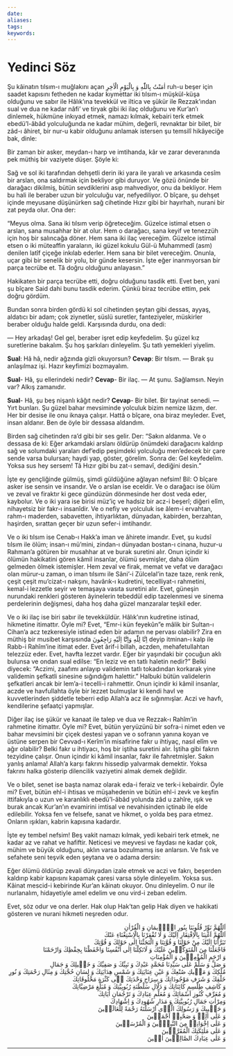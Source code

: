 ```yaml
---
date: 
aliases: 
tags: 
keywords: 
---
```


# Yedinci Söz

Şu kâinatın tılsım-ı muğlakını açan <span class="arabic" dir="rtl">اٰمَنْتُ بِاللّٰهِ وَ بِالْيَوْمِ الْاٰخِرِ</span> ruh-u beşer için saadet kapısını fetheden ne kadar kıymettar iki tılsım-ı müşkül-küşa olduğunu ve sabır ile Hâlık’ına tevekkül ve iltica ve şükür ile Rezzak’ından sual ve dua ne kadar nâfi’ ve tiryak gibi iki ilaç olduğunu ve Kur’an’ı dinlemek, hükmüne inkıyad etmek, namazı kılmak, kebairi terk etmek ebedü’l-âbâd yolculuğunda ne kadar mühim, değerli, revnaktar bir bilet, bir zâd-ı âhiret, bir nur-u kabir olduğunu anlamak istersen şu temsilî hikâyeciğe bak, dinle:

Bir zaman bir asker, meydan-ı harp ve imtihanda, kâr ve zarar deveranında pek müthiş bir vaziyete düşer. Şöyle ki:

Sağ ve sol iki tarafından dehşetli derin iki yara ile yaralı ve arkasında cesîm bir arslan, ona saldırmak için bekliyor gibi duruyor. Ve gözü önünde bir darağacı dikilmiş, bütün sevdiklerini asıp mahvediyor, onu da bekliyor. Hem bu hali ile beraber uzun bir yolculuğu var, nefyediliyor. O bîçare, şu dehşet içinde meyusane düşünürken sağ cihetinde Hızır gibi bir hayırhah, nurani bir zat peyda olur. Ona der:

“Meyus olma. Sana iki tılsım verip öğreteceğim. Güzelce istimal etsen o arslan, sana musahhar bir at olur. Hem o darağacı, sana keyif ve tenezzüh için hoş bir salıncağa döner. Hem sana iki ilaç vereceğim. Güzelce istimal etsen o iki müteaffin yaraların, iki güzel kokulu Gül-ü Muhammedî (asm) denilen latîf çiçeğe inkılab ederler. Hem sana bir bilet vereceğim. Onunla, uçar gibi bir senelik bir yolu, bir günde kesersin. İşte eğer inanmıyorsan bir parça tecrübe et. Tâ doğru olduğunu anlayasın.”

Hakikaten bir parça tecrübe etti, doğru olduğunu tasdik etti. Evet ben, yani şu bîçare Said dahi bunu tasdik ederim. Çünkü biraz tecrübe ettim, pek doğru gördüm.

Bundan sonra birden gördü ki sol cihetinden şeytan gibi dessas, ayyaş, aldatıcı bir adam; çok ziynetler, süslü suretler, fanteziyeler, müskirler beraber olduğu halde geldi. Karşısında durdu, ona dedi:

— Hey arkadaş! Gel gel, beraber işret edip keyfedelim. Şu güzel kız suretlerine bakalım. Şu hoş şarkıları dinleyelim. Şu tatlı yemekleri yiyelim.

**Sual**: Hâ hâ, nedir ağzında gizli okuyorsun?
**Cevap**: Bir tılsım.
— Bırak şu anlaşılmaz işi. Hazır keyfimizi bozmayalım.

**Sual**- Hâ, şu ellerindeki nedir?
**Cevap**- Bir ilaç.
— At şunu. Sağlamsın. Neyin var? Alkış zamanıdır.

**Sual**- Hâ, şu beş nişanlı kâğıt nedir?
**Cevap**- Bir bilet. Bir tayinat senedi.
— Yırt bunları. Şu güzel bahar mevsiminde yolculuk bizim nemize lâzım, der. Her bir desise ile onu iknaya çalışır. Hattâ o bîçare, ona biraz meyleder. Evet, insan aldanır. Ben de öyle bir dessasa aldandım.

Birden sağ cihetinden ra’d gibi bir ses gelir. Der: “Sakın aldanma. Ve o dessasa de ki: Eğer arkamdaki arslanı öldürüp önümdeki darağacını kaldırıp sağ ve solumdaki yaraları def’edip peşimdeki yolculuğu men’edecek bir çare sende varsa bulursan; haydi yap, göster, görelim. Sonra de: Gel keyfedelim. Yoksa sus hey sersem! Tâ Hızır gibi bu zat-ı semavî, dediğini desin.”

İşte ey gençliğinde gülmüş, şimdi güldüğüne ağlayan nefsim! Bil: O bîçare asker ise sensin ve insandır. Ve o arslan ise eceldir. Ve o darağacı ise ölüm ve zeval ve firaktır ki gece gündüzün dönmesinde her dost veda eder, kaybolur. Ve o iki yara ise birisi müz’iç ve hadsiz bir acz-i beşerî; diğeri elîm, nihayetsiz bir fakr-ı insanîdir. Ve o nefiy ve yolculuk ise âlem-i ervahtan, rahm-ı maderden, sabavetten, ihtiyarlıktan, dünyadan, kabirden, berzahtan, haşirden, sırattan geçer bir uzun sefer-i imtihandır.

Ve o iki tılsım ise Cenab-ı Hakk’a iman ve âhirete imandır. Evet, şu kudsî tılsım ile ölüm; insan-ı mü’mini, zindan-ı dünyadan bostan-ı cinana, huzur-u Rahman’a götüren bir musahhar at ve burak suretini alır. Onun içindir ki ölümün hakikatini gören kâmil insanlar, ölümü sevmişler, daha ölüm gelmeden ölmek istemişler. Hem zeval ve firak, memat ve vefat ve darağacı olan mürur-u zaman, o iman tılsımı ile Sâni’-i Zülcelal’in taze taze, renk renk, çeşit çeşit mu’cizat-ı nakşını, havârık-ı kudretini, tecelliyat-ı rahmetini, kemal-i lezzetle seyir ve temaşaya vasıta suretini alır. Evet, güneşin nurundaki renkleri gösteren âyinelerin tebeddül edip tazelenmesi ve sinema perdelerinin değişmesi, daha hoş daha güzel manzaralar teşkil eder.

Ve o iki ilaç ise biri sabır ile tevekküldür. Hâlık’ının kudretine istinad, hikmetine itimattır. Öyle mi? Evet, “Emr-i kün feyekûn”e mâlik bir Sultan-ı Cihan’a acz tezkeresiyle istinad eden bir adamın ne pervası olabilir? Zira en müthiş bir musibet karşısında <span class="arabic" dir="rtl">اِنَّا لِلّٰهِ وَاِنَّٓا اِلَيْهِ رَاجِعُونَ</span> deyip itminan-ı kalp ile Rabb-i Rahîm’ine itimat eder. Evet ârif-i billah, aczden, mehafetullahtan telezzüz eder. Evet, havfta lezzet vardır. Eğer bir yaşındaki bir çocuğun aklı bulunsa ve ondan sual edilse: “En leziz ve en tatlı haletin nedir?” Belki diyecek: “Aczimi, zaafımı anlayıp validemin tatlı tokadından korkarak yine validemin şefkatli sinesine sığındığım halettir.” Halbuki bütün validelerin şefkatleri ancak bir lem’a-i tecelli-i rahmettir. Onun içindir ki kâmil insanlar, aczde ve havfullahta öyle bir lezzet bulmuşlar ki kendi havl ve kuvvetlerinden şiddetle teberri edip Allah’a acz ile sığınmışlar. Aczi ve havfı, kendilerine şefaatçi yapmışlar.

Diğer ilaç ise şükür ve kanaat ile talep ve dua ve Rezzak-ı Rahîm’in rahmetine itimattır. Öyle mi? Evet, bütün yeryüzünü bir sofra-i nimet eden ve bahar mevsimini bir çiçek destesi yapan ve o sofranın yanına koyan ve üstüne serpen bir Cevvad-ı Kerîm’in misafirine fakr u ihtiyaç, nasıl elîm ve ağır olabilir? Belki fakr u ihtiyacı, hoş bir iştiha suretini alır. İştiha gibi fakrın tezyidine çalışır. Onun içindir ki kâmil insanlar, fakr ile fahretmişler. Sakın yanlış anlama! Allah’a karşı fakrını hissedip yalvarmak demektir. Yoksa fakrını halka gösterip dilencilik vaziyetini almak demek değildir.

Ve o bilet, senet ise başta namaz olarak eda-i feraiz ve terk-i kebairdir. Öyle mi? Evet, bütün ehl-i ihtisas ve müşahedenin ve bütün ehl-i zevk ve keşfin ittifakıyla o uzun ve karanlıklı ebedü’l-âbâd yolunda zâd u zahîre, ışık ve burak ancak Kur’an’ın evamirini imtisal ve nevahisinden içtinab ile elde edilebilir. Yoksa fen ve felsefe, sanat ve hikmet, o yolda beş para etmez. Onların ışıkları, kabrin kapısına kadardır.

İşte ey tembel nefsim! Beş vakit namazı kılmak, yedi kebairi terk etmek, ne kadar az ve rahat ve hafiftir. Neticesi ve meyvesi ve faydası ne kadar çok, mühim ve büyük olduğunu, aklın varsa bozulmamış ise anlarsın. Ve fısk ve sefahete seni teşvik eden şeytana ve o adama dersin:

Eğer ölümü öldürüp zevali dünyadan izale etmek ve aczi ve fakrı, beşerden kaldırıp kabir kapısını kapamak çaresi varsa söyle dinleyelim. Yoksa sus. Kâinat mescid-i kebirinde Kur’an kâinatı okuyor. Onu dinleyelim. O nur ile nurlanalım, hidayetiyle amel edelim ve onu vird-i zeban edelim.

Evet, söz odur ve ona derler. Hak olup Hak’tan gelip Hak diyen ve hakikati gösteren ve nurani hikmeti neşreden odur.

<p class="arabic" dir="rtl">
اَللّٰهُمَّ نَوِّرْ قُلُوبَنَا بِنُورِ الْاٖيمَانِ وَ الْقُرْاٰنِ<br>
اَللّٰهُمَّ اَغْنِنَا بِالْاِفْتِقَارِ اِلَيْكَ وَ لَا تُفْقِرْنَا بِالْاِسْتِغْنَاءِ عَنْكَ<br>
تَبَرَّاْنَا اِلَيْكَ مِنْ حَوْلِنَا وَ قُوَّتِنَا وَ الْتَجَئْنَا اِلٰى حَوْلِكَ وَ قُوَّتِكَ<br>
فَاجْعَلْنَا مِنَ الْمُتَوَكِّلٖينَ عَلَيْكَ وَ لَاتَكِلْنَا اِلٰى اَنْفُسِنَا وَاحْفَظْنَا بِحِفْظِكَ وَارْحَمْنَا<br>
وَ ارْحَمِ الْمُؤْمِنٖينَ وَ الْمُؤْمِنَاتِ<br>
وَ صَلِّ وَ سَلِّمْ عَلٰى سَيِّدِنَا مُحَمَّدٍ عَبْدِكَ وَ نَبِيِّكَ وَ صَفِيِّكَ وَ خَلٖيلِكَ وَ جَمَالِ<br>
مُلْكِكَ وَ مَلٖيكِ صُنْعِكَ وَ عَيْنِ عِنَايَتِكَ وَ شَمْسِ هِدَايَتِكَ وَ لِسَانِ حُجَّتِكَ
وَ مِثَالِ رَحْمَتِكَ وَ نُورِ خَلْقِكَ وَ شَرَفِ مَوْجُودَاتِكَ وَ سِرَاجِ وَحْدَتِكَ فٖى كَثْرَةِ مَخْلُوقَاتِكَ<br>
وَ كَاشِفِ طِلْسِمِ كَائِنَاتِكَ وَ دَلَّالِ سَلْطَنَةِ رُبُوبِيَّتِكَ وَ مُبَلِّغِ مَرْضِيَّاتِكَ<br>
وَ مُعَرِّفِ كُنُوزِ اَسْمَائِكَ وَ مُعَلِّمِ عِبَادِكَ وَ تَرْجُمَانِ اٰيَاتِكَ<br>
وَمِرْاٰتِ جَمَالِ رُبُوبِيَّتِكَ وَ مَدَارِ شُهُودِكَ وَ اِشْهَادِكَ<br>
وَ حَبٖيبِكَ وَ رَسُولِكَ الَّذٖى اَرْسَلْتَهُ رَحْمَةً لِلْعَالَمٖينَ<br>
وَ عَلٰى اٰلِهٖ وَ صَحْبِهٖ اَجْمَعٖينَ<br>
وَ عَلٰى اِخْوَانِهٖ مِنَ النَّبِيّٖينَ وَ الْمُرْسَلٖينَ<br>
وَ عَلٰى مَلٰئِكَتِكَ الْمُقَرَّبٖينَ<br>
وَ عَلٰى عِبَادِكَ الصَّالِحٖينَ اٰمٖينَ</p>

***
